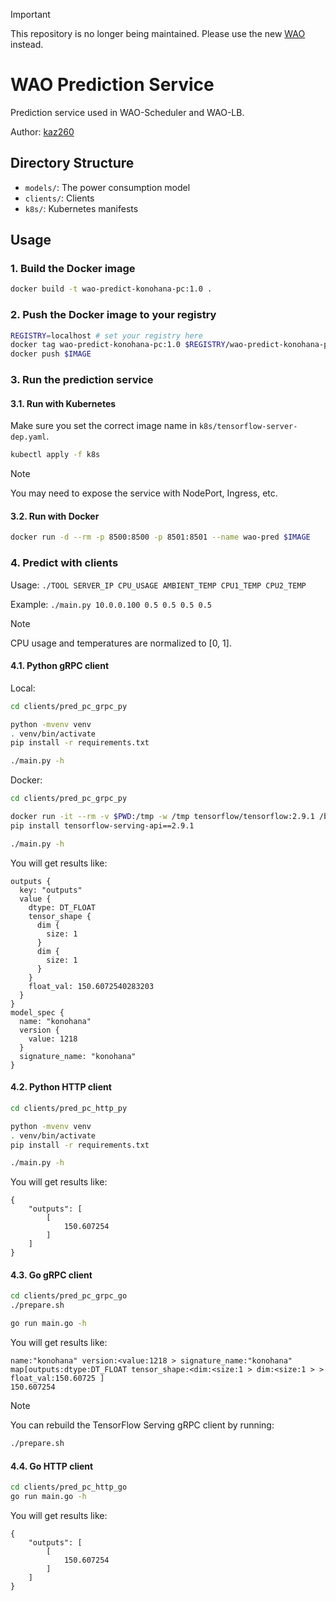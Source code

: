 > [!IMPORTANT]
> This repository is no longer being maintained. Please use the new [WAO](https://github.com/waok8s/wao-core) instead.

# WAO Prediction Service

Prediction service used in WAO-Scheduler and WAO-LB.

Author: [kaz260](https://github.com/kaz260)

## Directory Structure

- `models/`: The power consumption model
- `clients/`: Clients
- `k8s/`: Kubernetes manifests

## Usage

### 1. Build the Docker image

```sh
docker build -t wao-predict-konohana-pc:1.0 .
```

### 2. Push the Docker image to your registry

```sh
REGISTRY=localhost # set your registry here
docker tag wao-predict-konohana-pc:1.0 $REGISTRY/wao-predict-konohana-pc:1.0
docker push $IMAGE
```

### 3. Run the prediction service

#### 3.1. Run with Kubernetes

Make sure you set the correct image name in `k8s/tensorflow-server-dep.yaml`.

```sh
kubectl apply -f k8s
```

> [!NOTE]
> You may need to expose the service with NodePort, Ingress, etc.

#### 3.2. Run with Docker

```sh
docker run -d --rm -p 8500:8500 -p 8501:8501 --name wao-pred $IMAGE
```

### 4. Predict with clients

Usage: `./TOOL SERVER_IP CPU_USAGE AMBIENT_TEMP CPU1_TEMP CPU2_TEMP`

Example: `./main.py 10.0.0.100 0.5 0.5 0.5 0.5`

> [!NOTE]
> CPU usage and temperatures are normalized to [0, 1].

#### 4.1. Python gRPC client

Local: 

```sh
cd clients/pred_pc_grpc_py

python -mvenv venv
. venv/bin/activate
pip install -r requirements.txt

./main.py -h
```

Docker:

```sh
cd clients/pred_pc_grpc_py

docker run -it --rm -v $PWD:/tmp -w /tmp tensorflow/tensorflow:2.9.1 /bin/bash
pip install tensorflow-serving-api==2.9.1

./main.py -h
```

You will get results like:

```
outputs {
  key: "outputs"
  value {
    dtype: DT_FLOAT
    tensor_shape {
      dim {
        size: 1
      }
      dim {
        size: 1
      }
    }
    float_val: 150.6072540283203
  }
}
model_spec {
  name: "konohana"
  version {
    value: 1218
  }
  signature_name: "konohana"
}
```

#### 4.2. Python HTTP client

```sh
cd clients/pred_pc_http_py

python -mvenv venv
. venv/bin/activate
pip install -r requirements.txt

./main.py -h
```

You will get results like:

```
{
    "outputs": [
        [
            150.607254
        ]
    ]
}
```

#### 4.3. Go gRPC client

```sh
cd clients/pred_pc_grpc_go
./prepare.sh

go run main.go -h
```

You will get results like:

```
name:"konohana" version:<value:1218 > signature_name:"konohana" 
map[outputs:dtype:DT_FLOAT tensor_shape:<dim:<size:1 > dim:<size:1 > > float_val:150.60725 ]
150.607254
```

> [!NOTE]
> You can rebuild the TensorFlow Serving gRPC client by running:
> ```sh
> ./prepare.sh
> ```

#### 4.4. Go HTTP client

```sh
cd clients/pred_pc_http_go
go run main.go -h
```

You will get results like:

```
{
    "outputs": [
        [
            150.607254
        ]
    ]
}
```
